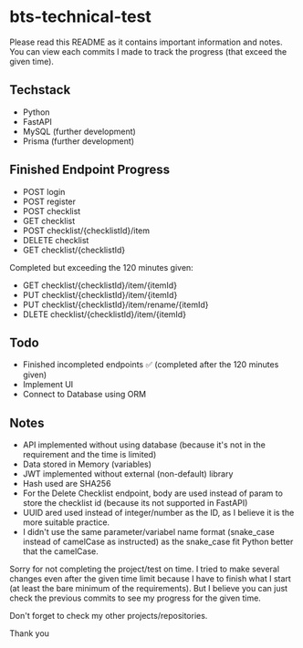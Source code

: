 # bts-technical-test
Please read this README as it contains important information and notes.
You can view each commits I made to track the progress (that exceed the given time).

## Techstack
- Python
- FastAPI
- MySQL (further development)
- Prisma (further development)

## Finished Endpoint Progress
- POST login
- POST register
- POST checklist
- GET checklist
- POST checklist/{checklistId}/item
- DELETE checklist
- GET checklist/{checklistId} 

Completed but exceeding the 120 minutes given:
- GET checklist/{checklistId}/item/{itemId}
- PUT checklist/{checklistId}/item/{itemId}
- PUT checklist/{checklistId}/item/rename/{itemId}
- DLETE checklist/{checklistId}/item/{itemId}

## Todo
- Finished incompleted endpoints ✅ (completed after the 120 minutes given)
- Implement UI
- Connect to Database using ORM

## Notes
- API implemented without using database (because it's not in the requirement and the time is limited)
- Data stored in Memory (variables)
- JWT implemented without external (non-default) library
- Hash used are SHA256
- For the Delete Checklist endpoint, body are used instead of param to store the checklist id (because its not supported in FastAPI)
- UUID ared used instead of integer/number as the ID, as I believe it is the more suitable practice.
- I didn't use the same parameter/variabel name format (snake_case instead of camelCase as instructed) as the snake_case fit Python better that the camelCase.

Sorry for not completing the project/test on time.
I tried to make several changes even after the given time limit because I have to finish what I start (at least the bare minimum of the requirements). But I believe you can just check the previous commits to see my progress for the given time.

Don't forget to check my other projects/repositories.

Thank you